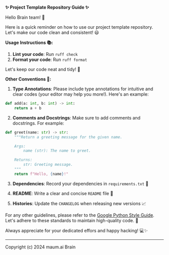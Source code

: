 **✨ Project Template Repository Guide ✨**

Hello Brain team! 👋

Here is a quick reminder on how to use our project template repository.
Let's make our code clean and consistent! 😃

**Usage Instructions 📚:**

1. **Lint your code**: Run `ruff check`
2. **Format your code**: Run `ruff format`

Let's keep our code neat and tidy! 🧹

**Other Conventions 📝:**

1. **Type Annotations**: Please include type annotations for intuitive and clear codes (your editor may help you more!).
Here's an example:

```python
def add(a: int, b: int) -> int:
    return a + b
```

2. **Comments and Docstrings**: Make sure to add comments and docstrings. For example:

```python
def greet(name: str) -> str:
    """Return a greeting message for the given name.

    Args:
        name (str): The name to greet.

    Returns:
        str: Greeting message.
    """
    return f"Hello, {name}!"
```

3. **Dependencies**: Record your dependencies in `requirements.txt` 📄

4. **README**: Write a clear and concise `README` file 📘

5. **Histories**: Update the `CHANGELOG` when releasing new versions 📈

For any other guidelines, please refer to the [Google Python Style Guide](https://google.github.io/styleguide/pyguide.html).
Let's adhere to these standards to maintain high-quality code. 🙏

Always appreciate for your dedicated effors and happy hacking! 💻✨

---

Copyright (c) 2024 maum.ai Brain
